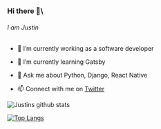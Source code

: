 ### Hi there 👋\
###### I am Justin 
- 🔭 I’m currently working as a software developer
- 🌱 I’m currently learning Gatsby

- 💬 Ask me about Python, Django, React Native
- 📫 Connect with me on [Twitter](https://twitter.com/iamjustinjohny)
<!-- - 😄 Pronouns: ...
- ⚡ Fun fact: ... -->
<!-- - 👯 I’m looking to collaborate on ...
- 🤔 I’m looking for help with ... -->

![Justins github stats](https://github-readme-stats.vercel.app/api?username=justinjohnymathew&count_private=true&show_icons=true])

[![Top Langs](https://github-readme-stats.vercel.app/api/top-langs/?username=justinjohnymathew)](https://github.com/anuraghazra/github-readme-stats)
